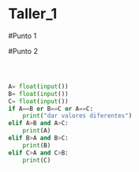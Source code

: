 # Taller_1
#Punto 1



#Punto 2
```python



A= float(input())
B= float(input())
C= float(input())
if A==B or B==C or A==C:
    print("dar valores diferentes")
elif A>B and A>C:
    print(A)
elif B>A and B>C:
    print(B)
elif C>A and C>B:
    print(C)
```